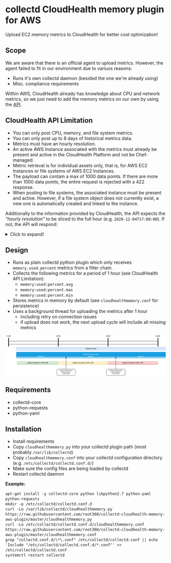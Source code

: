 # collectd CloudHealth memory plugin for AWS

Upload EC2 memory metrics to CloudHealth for better cost optimization!

## Scope

We are aware that there is an official agent to upload metrics. However, the agent failed to fit in our environment due to variuos reasons:

* Runs it's own collectd daemon (besided the one we're already using)
* Misc. compliance requirements

Within AWS, CloudHealth already has knowledge about CPU and network metrics, so we just need to add the memory metrics on our own by using the [API](https://apidocs.cloudhealthtech.com/#metrics_introduction-to-metrics-api).

## CloudHealth API Limitation

* You can only post CPU, memory, and file system metrics.
* You can only post up to 8 days of historical metrics data.
* Metrics must have an hourly resolution.
* An active AWS Instance associated with the metrics must already be present and active in the CloudHealth Platform and not be Chef-managed.
* Metric retrieval is for individual assets only, that is, for AWS EC2 Instances or file systems of AWS EC2 Instances.
* The payload can contain a max of 1000 data points. If there are more than 1000 data points, the entire request is rejected with a 422 response.
* When posting to file systems, the associated instance must be present and active. However, if a file system object does not currently exist, a new one is automatically created and linked to the instance.

Additionally to the information provided by CloudHealth, the API expects the *"hourly resolution"* to be sliced to the full hour (e.g. `2020-12-04T17:00:00`). If not, the API will respond:

<details>
  <summary>Click to expand!</summary>
```json
{
  "errors": [],
  "succeeded": 0,
  "failed": 1,
  "datasets": [
    {
      "errors": [],
      "succeeded": 0,
      "failures": [
        {
          "error": "Date/time value '2020-12-04T17:43:35' cannot have a non-zero minute value.",
          "row": [
            "<region>:<aws-account-id>:<instance-id>",
            "2020-12-04T17:43:35",
            37.088733582900176,
            52.81394681853567,
            33.08149301429918
          ]
        }
      ]
    }
  ]
}
```
</details>

## Design

* Runs as plain collectd python plugin which only receives `memory.used.percent` metrics from a filter chain.
* Collects the following metrics for a period of 1 hour (see CloudHealth API Limitation):
  * `memory:used:percent.avg`
  * `memory:used:percent.max`
  * `memory:used:percent.min`
* Stores metrics in memory by default (see `cloudhealthmemory.conf` for persistence)
* Uses a background thread for uploading the metrics after 1 hour
  * including retry on connection issues
  * if upload does not work, the next upload cycle will include all missing metrics

![Design - can be edited with draw.io](/design.png)

## Requirements

* collectd-core
* python-requests
* python-yaml

## Installation

* Install requirements
* Copy `cloudhealthmemory.py` into your collectd plugin path (most probably `/var/lib/collectd`)
* Copy `cloudhealthmemory.conf` into your collectd configuration directory (e.g. `/etc/collectd/collectd.conf.d/`)
* Make sure the config files are being loaded by collectd
* Restart collectd daemon

**Example:**

```
apt-get install -y collectd-core python libpython2.7 python-yaml python-requests
mkdir -p /etc/collectd/collectd.conf.d
curl -Lo /var/lib/collectd/cloudhealthmemory.py https://raw.githubusercontent.com/root360/collectd-cloudhealth-memory-aws-plugin/master/cloudhealthmemory.py
curl -Lo /etc/collectd/collectd.conf.d/cloudhealthmemory.conf https://raw.githubusercontent.com/root360/collectd-cloudhealth-memory-aws-plugin/master/cloudhealthmemory.conf
grep "collectd.conf.d/\*\.conf" /etc/collectd/collectd.conf || echo 'Include "/etc/collectd/collectd.conf.d/*.conf"' >> /etc/collectd/collectd.conf
systemctl restart collectd
```
